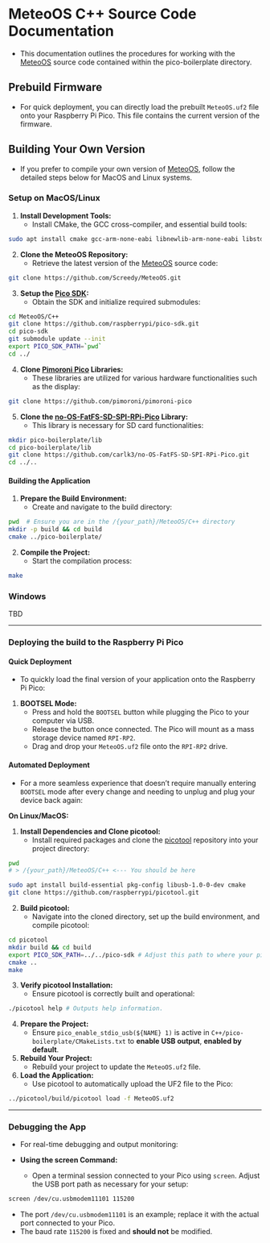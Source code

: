 # MeteoOS C++ Source Code Documentation
- This documentation outlines the procedures for working with the [MeteoOS](https://github.com/Screedy/MeteoOS.git) source code contained within the pico-boilerplate directory.

## Prebuild Firmware
- For quick deployment, you can directly load the prebuilt `MeteoOS.uf2` file onto your Raspberry Pi Pico. This file contains the current version of the firmware.

## Building Your Own Version
- If you prefer to compile your own version of [MeteoOS](https://github.com/Screedy/MeteoOS.git), follow the detailed steps below for MacOS and Linux systems.

### Setup on MacOS/Linux
1. **Install Development Tools:**
	- Install CMake, the GCC cross-compiler, and essential build tools:
```BASH
sudo apt install cmake gcc-arm-none-eabi libnewlib-arm-none-eabi libstdc++-arm-none-eabi-newlib build-essential
```
2. **Clone the MeteoOS Repository:**
	- Retrieve the latest version of the [MeteoOS](https://github.com/Screedy/MeteoOS.git) source code:
```BASH
git clone https://github.com/Screedy/MeteoOS.git
```
3. **Setup the [Pico SDK](https://github.com/raspberrypi/pico-sdk):**
	- Obtain the SDK and initialize required submodules:
```BASH
cd MeteoOS/C++
git clone https://github.com/raspberrypi/pico-sdk.git
cd pico-sdk
git submodule update --init
export PICO_SDK_PATH=`pwd`
cd ../
```
4. **Clone [Pimoroni Pico](https://github.com/pimoroni/pimoroni-pico) Libraries:**
	- These libraries are utilized for various hardware functionalities such as the display:
```BASH
git clone https://github.com/pimoroni/pimoroni-pico
```
5. **Clone the [no-OS-FatFS-SD-SPI-RPi-Pico](https://github.com/carlk3/no-OS-FatFS-SD-SPI-RPi-Pico) Library:**
	- This library is necessary for SD card functionalities:
```BASH
mkdir pico-boilerplate/lib
cd pico-boilerplate/lib
git clone https://github.com/carlk3/no-OS-FatFS-SD-SPI-RPi-Pico.git
cd ../..
```

#### Building the Application
1. **Prepare the Build Environment:**
	- Create and navigate to the build directory:
```BASH
pwd  # Ensure you are in the /{your_path}/MeteoOS/C++ directory
mkdir -p build && cd build
cmake ../pico-boilerplate/
```
2. **Compile the Project:**
	- Start the compilation process:
```BASH
make
```

### Windows
TBD

---

### Deploying the build to the Raspberry Pi Pico

#### Quick Deployment
- To quickly load the final version of your application onto the Raspberry Pi Pico:

1. **BOOTSEL Mode:**
	- Press and hold the `BOOTSEL` button while plugging the Pico to your computer via USB.
	- Release the button once connected. The Pico will mount as a mass storage device named `RPI-RP2`.
	- Drag and drop your `MeteoOS.uf2` file onto the `RPI-RP2` drive.

#### Automated Deployment
- For a more seamless experience that doesn’t require manually entering `BOOTSEL` mode after every change and needing to unplug and plug your device back again:

**On Linux/MacOS:**
1. **Install Dependencies and Clone picotool:**
	- Install required packages and clone the [picotool](https://github.com/raspberrypi/picotool) repository into your project directory:
```BASH
pwd
# > /{your_path}/MeteoOS/C++ <--- You should be here
```
```BASH
sudo apt install build-essential pkg-config libusb-1.0-0-dev cmake
git clone https://github.com/raspberrypi/picotool.git
```
2. **Build picotool:**
	- Navigate into the cloned directory, set up the build environment, and compile picotool:
```BASH
cd picotool
mkdir build && cd build
export PICO_SDK_PATH=../../pico-sdk # Adjust this path to where your pico-sdk resides.
cmake ..
make
```
3. **Verify picotool Installation:**
	- Ensure picotool is correctly built and operational:
```BASH
./picotool help # Outputs help information.
```
4. **Prepare the Project:**
	- Ensure `pico_enable_stdio_usb(${NAME} 1)` is active in `C++/pico-boilerplate/CMakeLists.txt` to **enable USB output**, **enabled by default**.
5. **Rebuild Your Project:**
	- Rebuild your project to update the `MeteoOS.uf2` file.
6. **Load the Application:**
	- Use picotool to automatically upload the UF2 file to the Pico:
```BASH
../picotool/build/picotool load -f MeteoOS.uf2
```

---

### Debugging the App
- For real-time debugging and output monitoring:

- **Using the screen Command:**
	- Open a terminal session connected to your Pico using `screen`. Adjust the USB port path as necessary for your setup:
```BASH
screen /dev/cu.usbmodem11101 115200
```
- The port `/dev/cu.usbmodem11101` is an example; replace it with the actual port connected to your Pico.
- The baud rate `115200` is fixed and **should not** be modified.
